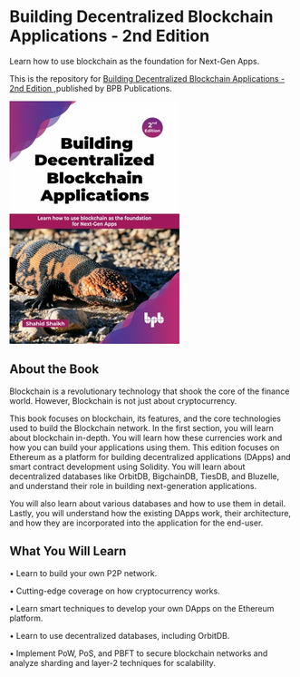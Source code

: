 # Building Decentralized Blockchain Applications - 2nd Edition

Learn how to use blockchain as the foundation for Next-Gen Apps.

This is the repository for [Building Decentralized Blockchain Applications - 2nd Edition
](https://bpbonline.com/products/building-decentralized-blockchain-applications-2nd-edition?variant=44407741153480),published by BPB Publications.

<img src="9789365897470.jpg">

## About the Book
Blockchain is a revolutionary technology that shook the core of the finance world. However, Blockchain is not just about cryptocurrency.

This book focuses on blockchain, its features, and the core technologies used to build the Blockchain network. In the first section, you will learn about blockchain in-depth. You will learn how these currencies work and how you can build your applications using them. This edition focuses on Ethereum as a platform for building decentralized applications (DApps) and smart contract development using Solidity. You will learn about decentralized databases like OrbitDB, BigchainDB, TiesDB, and Bluzelle, and understand their role in building next-generation applications. 

You will also learn about various databases and how to use them in detail. Lastly, you will understand how the existing DApps work, their architecture, and how they are incorporated into the application for the end-user.

## What You Will Learn
• Learn to build your own P2P network.

• Cutting-edge coverage on how cryptocurrency works.

• Learn smart techniques to develop your own DApps on the Ethereum platform.

• Learn to use decentralized databases, including OrbitDB.

• Implement PoW, PoS, and PBFT to secure blockchain networks and analyze sharding and layer-2 techniques for scalability.
